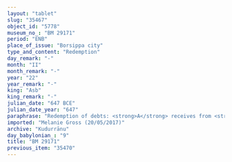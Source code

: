 ```yaml
---
layout: "tablet"
slug: "35467"
object_id: "5778"
museum_no_: "BM 29171"
period: "ENB"
place_of_issue: "Borsippa city"
type_and_content: "Redemption"
day_remark: "-"
month: "II"
month_remark: "-"
year: "22"
year_remark: "-"
king: "Asb"
king_remark: "-"
julian_date: "647 BCE"
julian_date_year: "647"
paraphrase: "Redemption of debts: <strong>A</strong> receives from <strong>B<sub>1</sub></strong> 1/3 minas and 5 shekels of silver and will receive another 1/3 minas and 5 shekels of silver from <strong>B<sub>2</sub></strong>, brother of <strong>B<sub>1</sub></strong>, in the month Arahsamna (VIII) in Babylon. Both amounts of money, in sum 50 shekels of silver, actually belong to <strong>C</strong> who is creditor of <strong>B<sub>1</sub></strong>. Witnesses and the scribe, also defined as writer of the tablet (<em>&scaron;āṭir u&rsquo;ilti</em>).<br /> <br /> <strong>A</strong> = Tabnēa; <strong>B<sub>1</sub></strong> = Bēl&scaron;unu/Kudurrānu; <strong>B<sub>2</sub></strong> = Ahhe&scaron;āya/Kudurrānu; <strong>C</strong> = Balāssu/Ea-ibni; Scribe = Marduk-zēru-ibni//Malahu"
imported: "Melanie Gross (20/05/2017)"
archive: "Kudurrānu"
day_babylonian_: "9"
title: "BM 29171"
previous_item: "35470"
---
```

